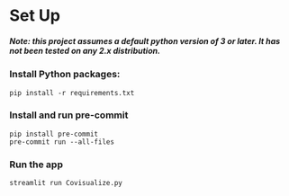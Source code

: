 # Set Up
##### Note: this project assumes a default python version of 3 or later. It has not been tested on any 2.x distribution.

### Install Python packages:
`pip install -r requirements.txt` 

### Install and run pre-commit 
`pip install pre-commit`  
`pre-commit run --all-files`

### Run the app
`streamlit run Covisualize.py`